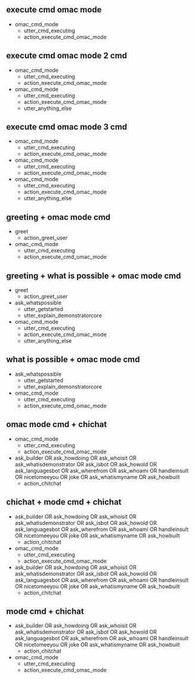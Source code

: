 ## execute cmd omac mode
* omac_cmd_mode
    - utter_cmd_executing
    - action_execute_cmd_omac_mode
    
## execute cmd omac mode 2 cmd
* omac_cmd_mode
    - utter_cmd_executing
    - action_execute_cmd_omac_mode
* omac_cmd_mode
    - utter_cmd_executing
    - action_execute_cmd_omac_mode
    - utter_anything_else
    
## execute cmd omac mode 3 cmd
* omac_cmd_mode
    - utter_cmd_executing
    - action_execute_cmd_omac_mode
* omac_cmd_mode
    - utter_cmd_executing
    - action_execute_cmd_omac_mode
* omac_cmd_mode
    - utter_cmd_executing
    - action_execute_cmd_omac_mode
    - utter_anything_else

## greeting + omac mode cmd
* greet
    - action_greet_user
* omac_cmd_mode
    - utter_cmd_executing
    - action_execute_cmd_omac_mode
    
## greeting + what is possible + omac mode cmd
* greet
    - action_greet_user   
* ask_whatspossible
    - utter_getstarted
    - utter_explain_demonstratorcore
* omac_cmd_mode
    - utter_cmd_executing
    - action_execute_cmd_omac_mode
    - utter_anything_else

## what is possible + omac mode cmd
* ask_whatspossible
    - utter_getstarted
    - utter_explain_demonstratorcore
* omac_cmd_mode
    - utter_cmd_executing
    - action_execute_cmd_omac_mode
    
## omac mode cmd + chichat
* omac_cmd_mode
    - utter_cmd_executing
    - action_execute_cmd_omac_mode
* ask_builder OR ask_howdoing OR ask_whoisit OR ask_whatisdemonstrator OR ask_isbot OR ask_howold OR ask_languagesbot OR ask_wherefrom OR ask_whoami OR handleinsult OR nicetomeeyou OR joke OR ask_whatismyname OR ask_howbuilt
    - action_chitchat
    
## chichat + mode cmd + chichat
* ask_builder OR ask_howdoing OR ask_whoisit OR ask_whatisdemonstrator OR ask_isbot OR ask_howold OR ask_languagesbot OR ask_wherefrom OR ask_whoami OR handleinsult OR nicetomeeyou OR joke OR ask_whatismyname OR ask_howbuilt
    - action_chitchat
* omac_cmd_mode
    - utter_cmd_executing
    - action_execute_cmd_omac_mode
* ask_builder OR ask_howdoing OR ask_whoisit OR ask_whatisdemonstrator OR ask_isbot OR ask_howold OR ask_languagesbot OR ask_wherefrom OR ask_whoami OR handleinsult OR nicetomeeyou OR joke OR ask_whatismyname OR ask_howbuilt
    - action_chitchat
    
## mode cmd + chichat
* ask_builder OR ask_howdoing OR ask_whoisit OR ask_whatisdemonstrator OR ask_isbot OR ask_howold OR ask_languagesbot OR ask_wherefrom OR ask_whoami OR handleinsult OR nicetomeeyou OR joke OR ask_whatismyname OR ask_howbuilt
    - action_chitchat
* omac_cmd_mode
    - utter_cmd_executing
    - action_execute_cmd_omac_mode
